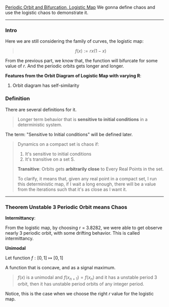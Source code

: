[Periodic Orbit and Bifurcation, Logistic Map](Periodic%20Orbit%20and%20Bifurcation,%20Logistic%20Map.md)
We gonna define chaos and use the logistic chaos to demonstrate it. 


---
### **Intro**

Here we are still considering the family of curves, the logistic map: 

> $$f(x):= rx(1 - x)$$

From the previous part, we know that, the function will bifurcate for some value of $r$. And the periodic orbits gets longer and longer. 

**Features from the Orbit Diagram of Logistic Map with varying R**: 

1. Orbit diagram has self-similarity 

### Definition

There are several definitions for it. 

> Longer term behavior that is **sensitive to initial conditions** in a deterministic system. 

The term: "Sensitive to Initial conditions" will be defined later. 

> Dynamics on a compact set is chaos if: 
> 1. It's sensitive to initial conditions
> 2. It's transitive on a set S. 
> 
> **Transitive**: Orbits gets **arbitrarily close** to Every Real Points in the set. 
> 
> To clarify, it means that, given any real point in a compact set, I run this deterministic map, if I wait a long enough, there will be a value from the iterations such that it's as close as I want it. 

---
### **Theorem Unstable 3 Periodic Orbit means Chaos**

**Intermittancy**: 

From the logistic map, by choosing r = 3.8282, we were able to get observe nearly 3 periodic orbit, with some drifting behavior. This is called intermittancy.

**Unimodal**

Let function $f: [0, 1] \mapsto [0, 1]$

A function that is concave, and as a signal maximum. 

> $f(x)$ is a unimodal and $f(x_{n + 1}) = f(x_n)$ and it has a unstable period 3 orbit, then it has unstable period orbits of any integer period. 

Notice, this is the case when we choose the right $r$ value for the logistic map. 

